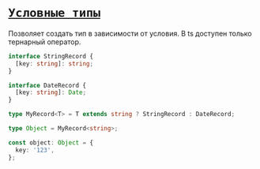 # [`Условные типы`](../index.md)

Позволяет создать тип в зависимости от условия. В ts доступен только тернарный оператор.

```ts
interface StringRecord {
  [key: string]: string;
}

interface DateRecord {
  [key: string]: Date;
}

type MyRecord<T> = T extends string ? StringRecord : DateRecord;

type Object = MyRecord<string>;

const object: Object = {
  key: '123',
};
```
